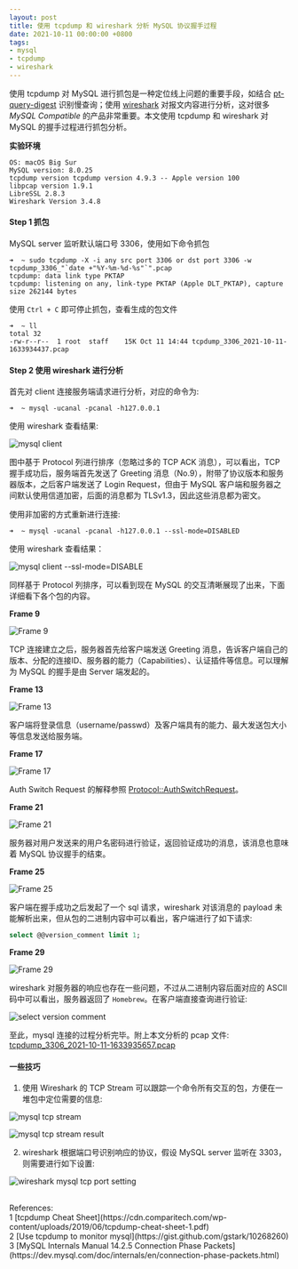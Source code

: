 ```yaml
---
layout: post
title: 使用 tcpdump 和 wireshark 分析 MySQL 协议握手过程
date: 2021-10-11 00:00:00 +0800
tags:
- mysql
- tcpdump
- wireshark
---
```


使用 tcpdump 对 MySQL 进行抓包是一种定位线上问题的重要手段，如结合 [pt-query-digest](https://www.percona.com/doc/percona-toolkit/LATEST/pt-query-digest.html) 识别慢查询；使用 [wireshark](https://gitlab.com/wireshark/wireshark) 对报文内容进行分析，这对很多 *MySQL Compatible* 的产品非常重要。本文使用 tcpdump 和 wireshark 对 MySQL 的握手过程进行抓包分析。

**实验环境**

```
OS: macOS Big Sur
MySQL version: 8.0.25
tcpdump version tcpdump version 4.9.3 -- Apple version 100
libpcap version 1.9.1
LibreSSL 2.8.3
Wireshark Version 3.4.8
```

#### Step 1 抓包

MySQL server 监听默认端口号 3306，使用如下命令抓包

```shell
➜  ~ sudo tcpdump -X -i any src port 3306 or dst port 3306 -w tcpdump_3306_"`date +"%Y-%m-%d-%s"`".pcap
tcpdump: data link type PKTAP
tcpdump: listening on any, link-type PKTAP (Apple DLT_PKTAP), capture size 262144 bytes
```

使用 `Ctrl + C` 即可停止抓包，查看生成的包文件

```shell
➜  ~ ll
total 32
-rw-r--r--  1 root  staff    15K Oct 11 14:44 tcpdump_3306_2021-10-11-1633934437.pcap
```

#### Step 2 使用 wireshark 进行分析

首先对 client 连接服务端请求进行分析，对应的命令为:

```
➜  ~ mysql -ucanal -pcanal -h127.0.0.1
```

使用 wireshark 查看结果:

![mysql client](/assets/2021/mysql_client.jpg)

图中基于 Protocol 列进行排序（忽略过多的 TCP ACK 消息），可以看出，TCP 握手成功后，服务端首先发送了 Greeting 消息（No.9），附带了协议版本和服务器版本，之后客户端发送了 Login Request，但由于 MySQL 客户端和服务器之间默认使用信道加密，后面的消息都为 TLSv1.3，因此这些消息都为密文。

使用非加密的方式重新进行连接:

```
➜  ~ mysql -ucanal -pcanal -h127.0.0.1 --ssl-mode=DISABLED
```

使用 wireshark 查看结果：

![mysql client --ssl-mode=DISABLE](/assets/2021/mysql_client_disable_ssl.jpg)

同样基于 Protocol 列排序，可以看到现在 MySQL 的交互清晰展现了出来，下面详细看下各个包的内容。

**Frame 9**

![Frame 9](/assets/2021/mysql_server_greeting.jpg)

TCP 连接建立之后，服务器首先给客户端发送 Greeting 消息，告诉客户端自己的版本、分配的连接ID、服务器的能力（Capabilities）、认证插件等信息。可以理解为 MySQL 的握手是由 Server 端发起的。

**Frame 13**

![Frame 13](/assets/2021/mysql_client_login_request.jpg)

客户端将登录信息（username/passwd）及客户端具有的能力、最大发送包大小等信息发送给服务端。

**Frame 17**

![Frame 17](/assets/2021/mysql_server_auth_switch_request.jpg)

Auth Switch Request 的解释参照 [Protocol::AuthSwitchRequest](https://dev.mysql.com/doc/internals/en/connection-phase-packets.html#packet-Protocol::AuthSwitchRequest)。

**Frame 21**

![Frame 21](/assets/2021/mysql_server_response.jpg)

服务器对用户发送来的用户名密码进行验证，返回验证成功的消息，该消息也意味着 MySQL 协议握手的结束。

**Frame 25**

![Frame 25](/assets/2021/mysql_client_send_request.jpg)

客户端在握手成功之后发起了一个 sql 请求，wireshark 对该消息的 payload 未能解析出来，但从包的二进制内容中可以看出，客户端进行了如下请求:

```sql
select @@version_comment limit 1;
```

**Frame 29**

![Frame 29](/assets/2021/mysql_server_response_homebrew.jpg)

wireshark 对服务器的响应也存在一些问题，不过从二进制内容后面对应的 ASCII 码中可以看出，服务器返回了 `Homebrew`。在客户端直接查询进行验证:

![select version comment](/assets/2021/mysql_select_version_comment.jpg)

至此，mysql 连接的过程分析完毕。附上本文分析的 pcap 文件: [tcpdump_3306_2021-10-11-1633935657.pcap](/assets/2021/tcpdump_3306_2021-10-11-1633935657.pcap)

#### 一些技巧

1. 使用 Wireshark 的 TCP Stream 可以跟踪一个命令所有交互的包，方便在一堆包中定位需要的信息:

![mysql tcp stream](/assets/2021/mysql_wireshark_tcp_stream.jpg)

![mysql tcp stream result](/assets/2021/mysql_wireshark_tcp_stream_result.jpg)

2. wireshark 根据端口号识别响应的协议，假设 MySQL server 监听在 3303，则需要进行如下设置:

![wireshark mysql tcp port setting](/assets/2021/mysql_wireshark_tcp_port.jpg)

<br>
<span class="post-meta">
References:
</span>
<br>
<span class="post-meta">
1 [tcpdump Cheat Sheet](https://cdn.comparitech.com/wp-content/uploads/2019/06/tcpdump-cheat-sheet-1.pdf)<br>
2 [Use tcpdump to monitor mysql](https://gist.github.com/gstark/10268260)<br>
3 [MySQL Internals Manual 14.2.5 Connection Phase Packets](https://dev.mysql.com/doc/internals/en/connection-phase-packets.html)
</span>
